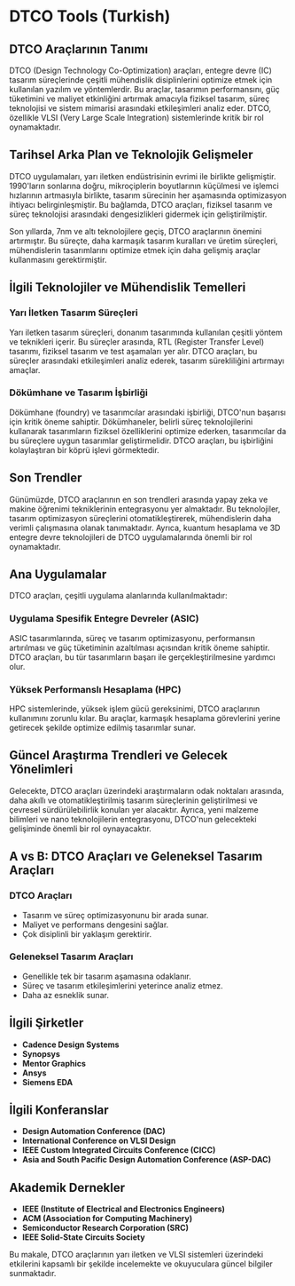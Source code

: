# DTCO Tools (Turkish)

## DTCO Araçlarının Tanımı

DTCO (Design Technology Co-Optimization) araçları, entegre devre (IC) tasarım süreçlerinde çeşitli mühendislik disiplinlerini optimize etmek için kullanılan yazılım ve yöntemlerdir. Bu araçlar, tasarımın performansını, güç tüketimini ve maliyet etkinliğini artırmak amacıyla fiziksel tasarım, süreç teknolojisi ve sistem mimarisi arasındaki etkileşimleri analiz eder. DTCO, özellikle VLSI (Very Large Scale Integration) sistemlerinde kritik bir rol oynamaktadır.

## Tarihsel Arka Plan ve Teknolojik Gelişmeler

DTCO uygulamaları, yarı iletken endüstrisinin evrimi ile birlikte gelişmiştir. 1990'ların sonlarına doğru, mikroçiplerin boyutlarının küçülmesi ve işlemci hızlarının artmasıyla birlikte, tasarım sürecinin her aşamasında optimizasyon ihtiyacı belirginleşmiştir. Bu bağlamda, DTCO araçları, fiziksel tasarım ve süreç teknolojisi arasındaki dengesizlikleri gidermek için geliştirilmiştir.

Son yıllarda, 7nm ve altı teknolojilere geçiş, DTCO araçlarının önemini artırmıştır. Bu süreçte, daha karmaşık tasarım kuralları ve üretim süreçleri, mühendislerin tasarımlarını optimize etmek için daha gelişmiş araçlar kullanmasını gerektirmiştir.

## İlgili Teknolojiler ve Mühendislik Temelleri

### Yarı İletken Tasarım Süreçleri

Yarı iletken tasarım süreçleri, donanım tasarımında kullanılan çeşitli yöntem ve teknikleri içerir. Bu süreçler arasında, RTL (Register Transfer Level) tasarımı, fiziksel tasarım ve test aşamaları yer alır. DTCO araçları, bu süreçler arasındaki etkileşimleri analiz ederek, tasarım sürekliliğini artırmayı amaçlar.

### Dökümhane ve Tasarım İşbirliği

Dökümhane (foundry) ve tasarımcılar arasındaki işbirliği, DTCO'nun başarısı için kritik öneme sahiptir. Dökümhaneler, belirli süreç teknolojilerini kullanarak tasarımların fiziksel özelliklerini optimize ederken, tasarımcılar da bu süreçlere uygun tasarımlar geliştirmelidir. DTCO araçları, bu işbirliğini kolaylaştıran bir köprü işlevi görmektedir.

## Son Trendler

Günümüzde, DTCO araçlarının en son trendleri arasında yapay zeka ve makine öğrenimi tekniklerinin entegrasyonu yer almaktadır. Bu teknolojiler, tasarım optimizasyon süreçlerini otomatikleştirerek, mühendislerin daha verimli çalışmasına olanak tanımaktadır. Ayrıca, kuantum hesaplama ve 3D entegre devre teknolojileri de DTCO uygulamalarında önemli bir rol oynamaktadır.

## Ana Uygulamalar

DTCO araçları, çeşitli uygulama alanlarında kullanılmaktadır:

### Uygulama Spesifik Entegre Devreler (ASIC)

ASIC tasarımlarında, süreç ve tasarım optimizasyonu, performansın artırılması ve güç tüketiminin azaltılması açısından kritik öneme sahiptir. DTCO araçları, bu tür tasarımların başarı ile gerçekleştirilmesine yardımcı olur.

### Yüksek Performanslı Hesaplama (HPC)

HPC sistemlerinde, yüksek işlem gücü gereksinimi, DTCO araçlarının kullanımını zorunlu kılar. Bu araçlar, karmaşık hesaplama görevlerini yerine getirecek şekilde optimize edilmiş tasarımlar sunar.

## Güncel Araştırma Trendleri ve Gelecek Yönelimleri

Gelecekte, DTCO araçları üzerindeki araştırmaların odak noktaları arasında, daha akıllı ve otomatikleştirilmiş tasarım süreçlerinin geliştirilmesi ve çevresel sürdürülebilirlik konuları yer alacaktır. Ayrıca, yeni malzeme bilimleri ve nano teknolojilerin entegrasyonu, DTCO'nun gelecekteki gelişiminde önemli bir rol oynayacaktır.

## A vs B: DTCO Araçları ve Geleneksel Tasarım Araçları

### DTCO Araçları

- Tasarım ve süreç optimizasyonunu bir arada sunar.
- Maliyet ve performans dengesini sağlar.
- Çok disiplinli bir yaklaşım gerektirir.

### Geleneksel Tasarım Araçları

- Genellikle tek bir tasarım aşamasına odaklanır.
- Süreç ve tasarım etkileşimlerini yeterince analiz etmez.
- Daha az esneklik sunar.

## İlgili Şirketler

- **Cadence Design Systems**
- **Synopsys**
- **Mentor Graphics**
- **Ansys**
- **Siemens EDA**

## İlgili Konferanslar

- **Design Automation Conference (DAC)**
- **International Conference on VLSI Design**
- **IEEE Custom Integrated Circuits Conference (CICC)**
- **Asia and South Pacific Design Automation Conference (ASP-DAC)**

## Akademik Dernekler

- **IEEE (Institute of Electrical and Electronics Engineers)**
- **ACM (Association for Computing Machinery)**
- **Semiconductor Research Corporation (SRC)**
- **IEEE Solid-State Circuits Society**

Bu makale, DTCO araçlarının yarı iletken ve VLSI sistemleri üzerindeki etkilerini kapsamlı bir şekilde incelemekte ve okuyuculara güncel bilgiler sunmaktadır.